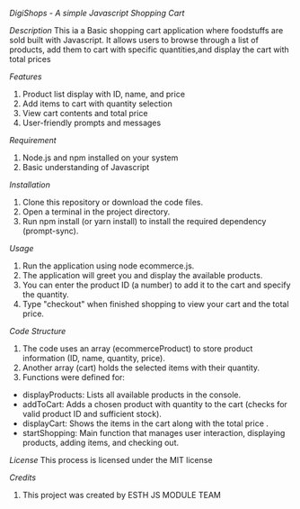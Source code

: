 *DigiShops - A simple Javascript Shopping Cart*

*Description*
  This ia a Basic shopping cart application where foodstuffs are sold built with Javascript. It allows users to browse through a list of products, add them to cart with specific quantities,and display the cart with total prices

*Features*
  1. Product list display with ID, name, and price
  2. Add items to cart with quantity selection
  3. View cart contents and total price
  4. User-friendly prompts and messages

*Requirement*
  1. Node.js and npm installed on your system
  2. Basic understanding of Javascript

*Installation*
  1. Clone this repository or download the code files.
  2. Open a terminal in the project directory.
  3. Run npm install (or yarn install) to install the required dependency (prompt-sync).

*Usage*
  1. Run the application using node ecommerce.js.
  2. The application will greet you and display the available products.
  3. You can enter the product ID (a number) to add it to the cart and specify the quantity.
  4. Type "checkout" when finished shopping to view your cart and the total price.

*Code Structure*
1. The code uses an array (ecommerceProduct) to store product information (ID, name, quantity, price).
2. Another array (cart) holds the selected items with their quantity.
3. Functions were defined for:
  - displayProducts: Lists all available products in the console.
  - addToCart: Adds a chosen product with quantity to the cart (checks for valid product ID and sufficient stock).
  - displayCart: Shows the items in the cart along with the total price .
  - startShopping: Main function that manages user interaction, displaying products, adding items, and checking out.

*License*
  This process is licensed under the MIT license

*Credits*
  1. This project was created by ESTH JS MODULE TEAM
